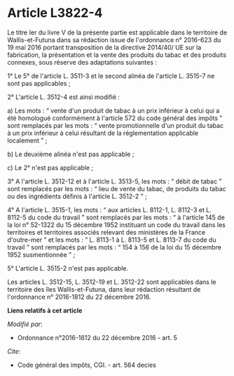 # Article L3822-4

Le titre Ier du livre V de la présente partie est applicable dans le  territoire de Wallis-et-Futuna dans sa rédaction issue
de l'ordonnance  n° 2016-623 du 19 mai 2016 portant transposition de la directive  2014/40/ UE sur la fabrication, la
présentation et la vente des produits  du tabac et des produits connexes, sous réserve des adaptations  suivantes : 

1° Le 5° de l'article L. 3511-3 et le second alinéa de l'article L. 3515-7 ne sont pas applicables ; 

2° L'article L. 3512-4 est ainsi modifié : 

a) Les mots : “ vente d'un produit de tabac à un prix inférieur à celui  qui a été homologué conformément à l'article 572 du
code général des  impôts ” sont remplacés par les mots : “ vente promotionnelle d'un  produit du tabac à un prix inférieur à
celui résultant de la  réglementation applicable localement ” ; 

b) Le deuxième alinéa n'est pas applicable ; 

c) Le 2° n'est pas applicable ; 

3° A l'article L. 3512-12 et à l'article L. 3513-5, les mots : “ débit  de tabac ” sont remplacés par les mots : “ lieu de
vente du tabac, de  produits du tabac ou des ingrédients définis à l'article L. 3512-2 ” ; 

4° A l'article L. 3515-1, les mots : “ aux articles L. 8112-1, L.  8112-3 et L. 8112-5 du code du travail ” sont remplacés
par les mots : “  à l'article 145 de la loi n° 52-1322 du 15 décembre 1952 instituant un  code du travail dans les
territoires et territoires associés relevant  des ministères de la France d'outre-mer ” et les mots : “ L. 8113-1 à L.
8113-5 et L. 8113-7 du code du travail ” sont remplacés par les mots : “  154 à 156 de la loi du 15 décembre 1952
susmentionnée ” ; 

5° L'article L. 3515-2 n'est pas applicable. 

Les articles L. 3512-15, L. 3512-19 et L. 3512-22 sont applicables dans  le territoire des îles Wallis-et-Futuna, dans leur
rédaction résultant  de l'ordonnance n° 2016-1812 du 22 décembre 2016.

**Liens relatifs à cet article**

_Modifié par_:

  - Ordonnance n°2016-1812 du 22 décembre 2016 - art. 5

_Cite_:

  - Code général des impôts, CGI. - art. 564 decies
